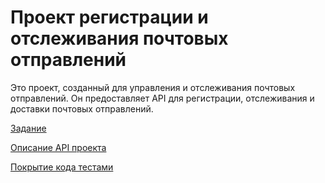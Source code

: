 # Проект регистрации и отслеживания почтовых отправлений

Это проект, созданный для управления и отслеживания почтовых отправлений. Он предоставляет API для регистрации,
отслеживания и доставки почтовых отправлений.

[Задание](docs/Task.md)

[Описание API проекта](docs/API.md)

[Покрытие кода тестами](docs/Test.md)